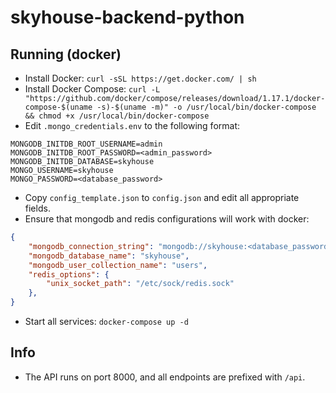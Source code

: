 
# skyhouse-backend-python

## Running (docker)
- Install Docker: `curl -sSL https://get.docker.com/ | sh`
- Install Docker Compose: `curl -L "https://github.com/docker/compose/releases/download/1.17.1/docker-compose-$(uname -s)-$(uname -m)" -o /usr/local/bin/docker-compose && chmod +x /usr/local/bin/docker-compose`
- Edit `.mongo_credentials.env` to the following format:
```env
MONGODB_INITDB_ROOT_USERNAME=admin
MONGODB_INITDB_ROOT_PASSWORD=<admin_password>
MONGODB_INITDB_DATABASE=skyhouse
MONGO_USERNAME=skyhouse
MONGO_PASSWORD=<database_password>

```
- Copy `config_template.json` to `config.json` and edit all appropriate fields.
- Ensure that mongodb and redis configurations will work with docker:
```json
{
    "mongodb_connection_string": "mongodb://skyhouse:<database_password>@%2Fetc%2Fsock%2Fmongodb-27017.sock",
    "mongodb_database_name": "skyhouse",
    "mongodb_user_collection_name": "users",
    "redis_options": {
        "unix_socket_path": "/etc/sock/redis.sock"
    },
}
```
- Start all services: `docker-compose up -d`
## Info
- The API runs on port 8000, and all endpoints are prefixed with `/api`.
